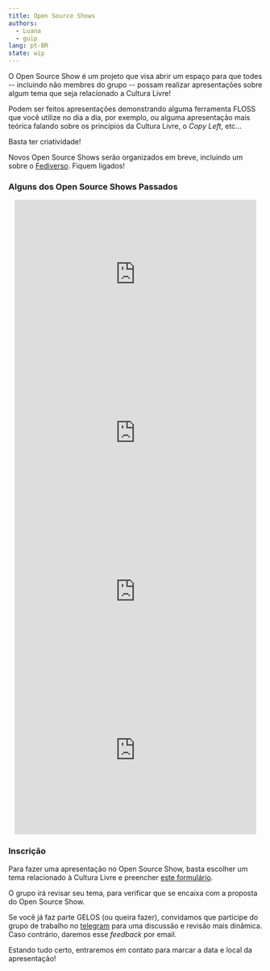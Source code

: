 ```yaml
---
title: Open Source Shows
authors: 
  - Luana
  - guip
lang: pt-BR
state: wip
---
```


O Open Source Show é um projeto que visa abrir um espaço para que todes -- incluindo não membres do grupo -- possam realizar
apresentações sobre algum tema que seja relacionado a Cultura Livre!

Podem ser feitos apresentações demonstrando alguma ferramenta FLOSS que você utilize no dia a dia, por exemplo, ou alguma
apresentação mais teórica falando sobre os princípios da Cultura Livre, o *Copy Left*, etc...

Basta ter criatividade!

Novos Open Source Shows serão organizados em breve, incluindo um sobre o [Fediverso](/wiki/fedi.html). Fiquem ligados!

### Alguns dos Open Source Shows Passados

<div style="display: block; text-align: center;">
    <iframe width="480" height="315" src="https://www.youtube-nocookie.com/embed/EQJansnxksY" title="YouTube video player" frameborder="0" allow="accelerometer; autoplay; clipboard-write; encrypted-media; gyroscope; picture-in-picture; web-share" allowfullscreen></iframe>
    <iframe width="480" height="315" src="https://www.youtube-nocookie.com/embed/GQykipTwaSI" title="YouTube video player" frameborder="0" allow="accelerometer; autoplay; clipboard-write; encrypted-media; gyroscope; picture-in-picture; web-share" allowfullscreen></iframe>
    <iframe width="480" height="315" src="https://www.youtube-nocookie.com/embed/PImQb4FPrSg" title="YouTube video player" frameborder="0" allow="accelerometer; autoplay; clipboard-write; encrypted-media; gyroscope; picture-in-picture; web-share" allowfullscreen></iframe>
    <iframe width="480" height="315" src="https://www.youtube-nocookie.com/embed/17vS1arTyPI" title="YouTube video player" frameborder="0" allow="accelerometer; autoplay; clipboard-write; encrypted-media; gyroscope; picture-in-picture; web-share" allowfullscreen></iframe>
</div>

### Inscrição

Para fazer uma apresentação no Open Source Show, basta escolher um tema relacionado à Cultura Livre e preencher [este formulário](https://cloud.gelos.club/apps/forms/s/W5cKP27EPQ7s29XgkkY85KSN).

O grupo irá revisar seu tema, para verificar que se encaixa com a proposta do Open Source Show.

Se você já faz parte GELOS (ou queira fazer), convidamos que participe do grupo de trabalho no [telegram](https://telegram.gelos.club) para uma discussão e revisão mais dinâmica. Caso contrário, daremos esse *feedback* por email.

Estando tudo certo, entraremos em contato para marcar a data e local da apresentação!
